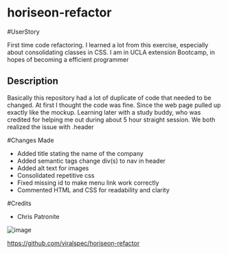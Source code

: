 # horiseon-refactor
#UserStory

First time code refactoring. I learned a lot from this exercise, especially about consolidating classes in CSS. 
I am in UCLA extension Bootcamp, in hopes of becoming a efficient programmer

## Description
Basically this repository had a lot of duplicate of code that needed to be changed. At first I thought the 
code was fine. Since the web page pulled up exactly like the mockup. Learning later with a study buddy, who was credited 
for helping me out during about 5 hour straight session. We both realized the issue with .header

#Changes Made
* Added title stating the name of the company 
* Added semantic tags change div(s) to nav in header 
* Added alt text for images
* Consolidated repetitive css 
* Fixed missing id to make menu link work correctly
* Commented HTML and CSS for readability and clarity


#Credits
* Chris Patronite



![image](https://user-images.githubusercontent.com/47671097/121796725-19b72080-cbd0-11eb-9013-c2c64dbb45c8.png)


https://github.com/viralspec/horiseon-refactor 
